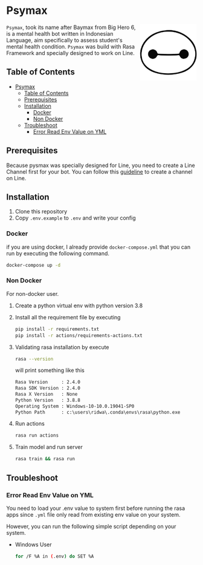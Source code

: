 # Psymax

<img align="right" src="psymax.png" alt="Psymax Logo" width="150px"/>

`Psymax`, took its name after Baymax from Big Hero 6, is a mental health bot written in Indonesian Language, aim specifically to assess student's mental health condition. `Psymax` was build with Rasa Framework and specially designed to work on Line.

## Table of Contents

- [Psymax](#psymax)
  - [Table of Contents](#table-of-contents)
  - [Prerequisites](#prerequisites)
  - [Installation](#installation)
    - [Docker](#docker)
    - [Non Docker](#non-docker)
  - [Troubleshoot](#troubleshoot)
    - [Error Read Env Value on YML](#error-read-env-value-on-yml)

## Prerequisites

Because pysmax was specially designed for Line, you need to create a Line Channel first for your bot. You can follow this [guideline](https://developers.line.biz/en/docs/messaging-api/getting-started/#using-console) to create a channel on Line.

## Installation

1. Clone this repository
2. Copy `.env.example` to `.env` and write your config

### Docker

if you are using docker, I already provide `docker-compose.yml` that you can run by executing the following command.

```bash
docker-compose up -d
```

### Non Docker

For non-docker user.

1. Create a python virtual env with python version 3.8
2. Install all the requirement file by executing

    ```bash
    pip install -r requirements.txt
    pip install -r actions/requirements-actions.txt
    ```

3. Validating rasa installation by execute

    ```bash
    rasa --version
    ```

    will print something like this

    ```shell
    Rasa Version     : 2.4.0
    Rasa SDK Version : 2.4.0
    Rasa X Version   : None
    Python Version   : 3.8.8
    Operating System : Windows-10-10.0.19041-SP0
    Python Path      : c:\users\ridwa\.conda\envs\rasa\python.exe
    ```

4. Run actions
  
    ```bash
    rasa run actions
    ```

5. Train model and run server

    ```bash
    rasa train && rasa run
    ```

## Troubleshoot

### Error Read Env Value on YML

You need to load your .env value to system first before running the rasa apps since `.yml` file only read from existing env value on your system.

However, you can run the following simple script depending on your system.

- Windows User

    ```bash
    for /F %A in (.env) do SET %A
    ```
